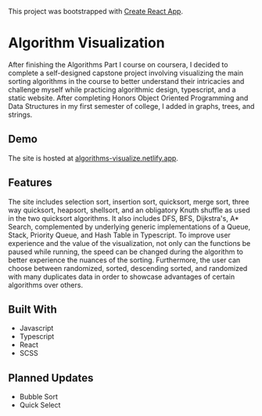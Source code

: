 This project was bootstrapped with [Create React App](https://github.com/facebook/create-react-app).

# Algorithm Visualization
After finishing the Algorithms Part I course on coursera, I decided to complete a self-designed capstone project involving visualizing the main sorting algorithms in the course to better understand their intricacies and challenge myself while practicing algorithmic design, typescript, and a static website. After completing Honors Object Oriented Programming and Data Structures in my first semester of college, I added in graphs, trees, and strings.

## Demo
The site is hosted at <a href='https://algorithms-visualize.netlify.app'>algorithms-visualize.netlify.app</a>.

## Features
The site includes selection sort, insertion sort, quicksort, merge sort, three way quicksort, heapsort, shellsort, and an obligatory Knuth shuffle as used in the two quicksort algorithms. It also includes DFS, BFS, Dijkstra's, A* Search, complemented by underlying generic implementations of a Queue, Stack, Priority Queue, and Hash Table in Typescript. To improve user experience and the value of the visualization, not only can the functions be paused while running, the speed can be changed during the algorithm to better experience the nuances of the sorting. Furthermore, the user can choose between randomized, sorted, descending sorted, and randomized with many duplicates data in order to showcase advantages of certain algorithms over others.

## Built With
- Javascript
- Typescript
- React
- SCSS

## Planned Updates
- Bubble Sort
- Quick Select
